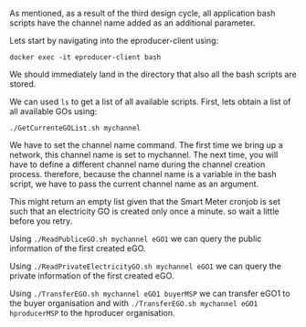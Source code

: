 As mentioned, as a result of the third design cycle, all application bash scripts have the channel name added as an additional parameter.

Lets start by navigating into the eproducer-client using: 

`docker exec -it eproducer-client bash`

We should immediately land in the directory that also all the bash scripts are stored.

We can used `ls` to get a list of all available scripts. 
First, lets obtain a list of all available GOs using: 

`./GetCurrenteGOList.sh mychannel`

We have to set the channel name command. The first time we bring up a network, this channel name is set to mychannel. The next time, you will have to define a different channel name during the channel creation process. therefore, because the channel name is a variable in the bash script, we have to pass the current channel name as an argument. 

This might return an empty list given that the Smart Meter cronjob is set such that an electricity GO is created only once a minute. so wait a little before you retry. 

Using `./ReadPubliceGO.sh mychannel eGO1` we can query the public information of the first created eGO. 

Using `./ReadPrivateElectricityGO.sh mychannel eGO1` we can query the private information of the first created eGO. 

Using `./TransferEGO.sh mychannel eGO1 buyerMSP` we can transfer eGO1 to the buyer organisation and with `./TransferEGO.sh mychannel eGO1 hproducerMSP` to the hproducer organisation. 